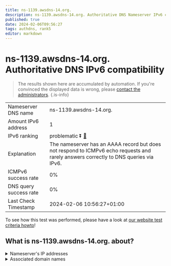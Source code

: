 ```yaml
---
title: ns-1139.awsdns-14.org.
description: ns-1139.awsdns-14.org. Authoritative DNS Nameserver IPv6 compatibility
published: true
date: 2024-02-06T09:56:27
tags: authdns, rank5
editor: markdown
---
```


# ns-1139.awsdns-14.org. Authoritative DNS IPv6 compatibility

> The results shown here are accumulated by automation. If you're convinced the displayed data is wrong, please [contact the administrators](/howto/chat). 
{.is-info}




|   |   |
| - | - |
| Nameserver DNS name | ns-1139.awsdns-14.org.
| Amount IPv6 address | 1
| IPv6 ranking | problematic :arrow_double_down: [🔗](/howto/ranking) |
| Explanation | The nameserver has an AAAA record but does not respond to ICMPv6 echo requests and rarely answers correctly to DNS queries via IPv6. |
| ICMPv6 success rate | 0%|
| DNS query success rate | 0% |
| Last Check Timestamp | 2024-02-06 10:56:27+01:00 |

To see how this test was performed, please have a look at [our website test criteria howto](/howto/testcriteria/authdns)!


## What is ns-1139.awsdns-14.org. about?




<details>
<summary>Nameserver's IP addresses</summary>

2600:9000:5304:7300::1

</details>



<details>
<summary>Associated domain names</summary>

cassandra.apache.org

couchdb.apache.org

db.apache.org

hbase.apache.org

hive.apache.org

phoenix.apache.org

</details>
